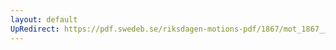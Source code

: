 ```yaml
---
layout: default
UpRedirect: https://pdf.swedeb.se/riksdagen-motions-pdf/1867/mot_1867__ak__00035/mot_1867__ak__00035_001.pdf
---
```

